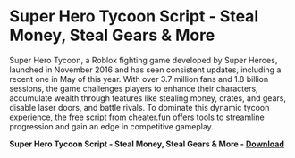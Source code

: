 <h1>Super Hero Tycoon Script - Steal Money, Steal Gears & More</h1>

Super Hero Tycoon, a Roblox fighting game developed by Super Heroes, launched in November 2016 and has seen consistent updates, including a recent one in May of this year. With over 3.7 million fans and 1.8 billion sessions, the game challenges players to enhance their characters, accumulate wealth through features like stealing money, crates, and gears, disable laser doors, and battle rivals. To dominate this dynamic tycoon experience, the free script from cheater.fun offers tools to streamline progression and gain an edge in competitive gameplay.

**Super Hero Tycoon Script - Steal Money, Steal Gears &amp; More - [Download](https://www.dlgram.com/public/files/api.php?shortened=K24fv6)**


